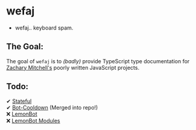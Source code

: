 # wefaj
- wefaj.. keyboard spam.

## The Goal:
The goal of `wefaj` is to *(badly)* provide TypeScript type documentation for [Zachary Mitchell's](https://github.com/zachmitchell) poorly written 
JavaScript projects. 

## Todo:
✔ [Stateful](https://github.com/zachMitchell/lemonBot/tree/master/stateful) <br>
✔ [Bot-Cooldown](https://github.com/zachMitchell/bot-cooldown) (Merged into repo!) <br>
❌ [LemonBot](https://github.com/zachMitchell/lemonbot) <br>
❌ [LemonBot Modules](https://github.com/zachMitchell/lemonBot/tree/master/lemonModules)
